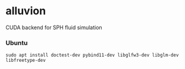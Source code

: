# alluvion
CUDA backend for SPH fluid simulation

### Ubuntu
```
sudo apt install doctest-dev pybind11-dev libglfw3-dev libglm-dev libfreetype-dev
```
